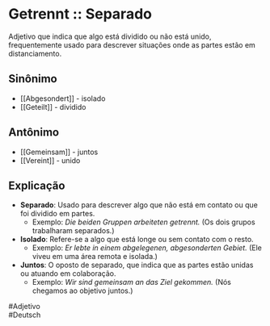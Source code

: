 # Getrennt :: Separado
Adjetivo que indica que algo está dividido ou não está unido, frequentemente usado para descrever situações onde as partes estão em distanciamento.

## Sinônimo
- [[Abgesondert]] - isolado  
- [[Geteilt]] - dividido  

## Antônimo
- [[Gemeinsam]] - juntos  
- [[Vereint]] - unido  

## Explicação
- **Separado**: Usado para descrever algo que não está em contato ou que foi dividido em partes.
  - Exemplo: *Die beiden Gruppen arbeiteten getrennt.* (Os dois grupos trabalharam separados.)
- **Isolado**: Refere-se a algo que está longe ou sem contato com o resto.
  - Exemplo: *Er lebte in einem abgelegenen, abgesonderten Gebiet.* (Ele viveu em uma área remota e isolada.)
- **Juntos**: O oposto de separado, que indica que as partes estão unidas ou atuando em colaboração.
  - Exemplo: *Wir sind gemeinsam an das Ziel gekommen.* (Nós chegamos ao objetivo juntos.)

#Adjetivo  
#Deutsch